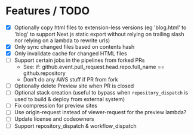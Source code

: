# Features / TODO

- [x] Optionally copy html files to extension-less versions (eg 'blog.html' to 'blog' to support Next.js static export without relying on trailing slash nor relying on a lambda to rewrite urls)
- [x] Only sync changed files based on contents hash
- [x] Only invalidate cache for changed HTML files
- [ ] Support certain jobs in the pipelines from forked PRs
  - See: if: github.event.pull_request.head.repo.full_name == github.repository
  - Don't do any AWS stuff if PR from fork
- [ ] Optionally delete Preview site when PR is closed
- [ ] Optional stack creation (useful to bypass when `repository_dispatch` is used to build & deploy from external system)
- [ ] Fix compression for preview sites
- [ ] Use origin-request instead of viewer-request for the preview lambda?
- [ ] Update license and codeowners
- [ ] Support repository_dispatch & workflow_dispatch
